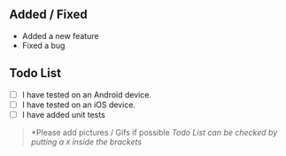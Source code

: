 ## Added / Fixed

- Added a new feature
- Fixed a bug

## Todo List

- [ ] I have tested on an Android device.
- [ ] I have tested on an iOS device.
- [ ] I have added unit tests

>*Please add pictures / Gifs if possible
>*Todo List can be checked by putting a `X` inside the brackets*
